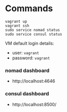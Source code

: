 # Commands

```
vagrant up
vagrant ssh
sudo service nomad status
sudo service consul status
```

VM default login details:
* user: `vagrant`
* password: `vagrant`

### nomad dashboard
* http://localhost:4646

### consul dashboard
* http://localhost:8500/